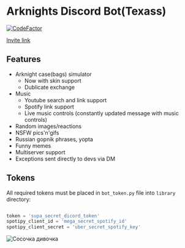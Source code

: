 # Arknights Discord Bot(Texass)

[![CodeFactor](https://www.codefactor.io/repository/github/reven-n1/discordbot/badge/main)](https://www.codefactor.io/repository/github/reven-n1/discordbot/overview/main)

[Invite link](https://discord.com/oauth2/authorize?client_id=885800080169398292&scope=bot&permissions=3401792)

## Features

- Arknight case(bags) simulator
  - Now with skin support
  - Dublicate exchange
- Music
  - Youtube search and link support
  - Spotify link support
  - Live music controls (constantly updated message with music controls)
- Random images/reactions
- NSFW pics'n'gifs
- Russian gopnik phrases, yopta
- Funny memes
- Multiserver support
- Exceptions sent directly to devs via DM

## Tokens

All required tokens must be placed in `bot_token.py` file into `library` directory:
```py

token = 'supa_secret_dicord_token'
spotipy_client_id = 'mega_secret_spotify_id'
spotipy_client_secret = 'uber_secret_spotify_key'

```

![Сосочка дивочка](https://i.waifu.pics/di5i4z2.jpg "Сосочка дивочка")
